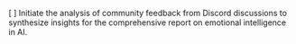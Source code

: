 [ ] Initiate the analysis of community feedback from Discord discussions to synthesize insights for the comprehensive report on emotional intelligence in AI.